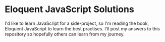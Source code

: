 # Eloquent JavaScript Solutions

I'd like to learn JavaScript for a side-project, so I'm reading the book, Eloquent JavaScript to learn the best practises. I'll post my answers to this repository so hopefully others can learn from my journey.